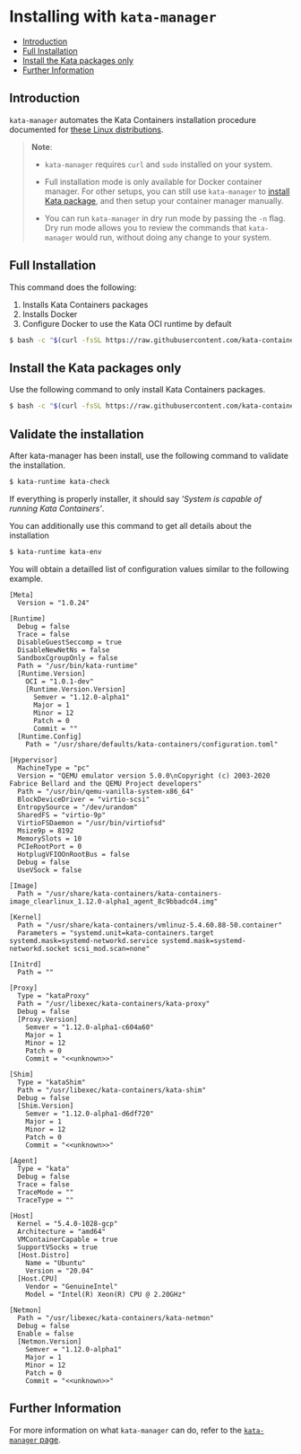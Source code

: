 # Installing with `kata-manager`

* [Introduction](#introduction)
* [Full Installation](#full-installation)
* [Install the Kata packages only](#install-the-kata-packages-only)
* [Further Information](#further-information)

## Introduction
`kata-manager` automates the Kata Containers installation procedure documented for [these Linux distributions](README.md#supported-distributions).

> **Note**:
> - `kata-manager` requires `curl` and `sudo` installed on your system.
>
> - Full installation mode is only available for Docker container manager. For other setups, you
> can still use `kata-manager` to [install Kata package](#install-the-kata-packages-only), and then setup your container manager manually.
>
> - You can run `kata-manager` in dry run mode by passing the `-n` flag. Dry run mode allows you to review the
> commands that `kata-manager` would run, without doing any change to your system.


## Full Installation
This command does the following:
1. Installs Kata Containers packages
2. Installs Docker
3. Configure Docker to use the Kata OCI runtime by default

```bash
$ bash -c "$(curl -fsSL https://raw.githubusercontent.com/kata-containers/tests/master/cmd/kata-manager/kata-manager.sh) install-docker-system"
```

<!--
You can ignore the content of this comment.
(test code run by test-install-docs.sh to validate code blocks this document)

```bash
$ bash -c "$(curl -fsSL https://raw.githubusercontent.com/kata-containers/tests/master/cmd/kata-manager/kata-manager.sh) remove-packages"
```
-->
## Install the Kata packages only
Use the following command to only install Kata Containers packages.

```bash
$ bash -c "$(curl -fsSL https://raw.githubusercontent.com/kata-containers/tests/master/cmd/kata-manager/kata-manager.sh) install-packages"
```

## Validate the installation
After kata-manager has been install, use the following command to validate the installation.

```bash
$ kata-runtime kata-check
```
If everything is properly installer, it should say *'System is capable of running Kata Containers'*.

You can additionally use this command to get all details about the installation

```bash
$ kata-runtime kata-env
```
You will obtain a detailled list of configuration values similar to the following example.

```
[Meta]
  Version = "1.0.24"

[Runtime]
  Debug = false
  Trace = false
  DisableGuestSeccomp = true
  DisableNewNetNs = false
  SandboxCgroupOnly = false
  Path = "/usr/bin/kata-runtime"
  [Runtime.Version]
    OCI = "1.0.1-dev"
    [Runtime.Version.Version]
      Semver = "1.12.0-alpha1"
      Major = 1
      Minor = 12
      Patch = 0
      Commit = ""
  [Runtime.Config]
    Path = "/usr/share/defaults/kata-containers/configuration.toml"

[Hypervisor]
  MachineType = "pc"
  Version = "QEMU emulator version 5.0.0\nCopyright (c) 2003-2020 Fabrice Bellard and the QEMU Project developers"
  Path = "/usr/bin/qemu-vanilla-system-x86_64"
  BlockDeviceDriver = "virtio-scsi"
  EntropySource = "/dev/urandom"
  SharedFS = "virtio-9p"
  VirtioFSDaemon = "/usr/bin/virtiofsd"
  Msize9p = 8192
  MemorySlots = 10
  PCIeRootPort = 0
  HotplugVFIOOnRootBus = false
  Debug = false
  UseVSock = false

[Image]
  Path = "/usr/share/kata-containers/kata-containers-image_clearlinux_1.12.0-alpha1_agent_8c9bbadcd4.img"

[Kernel]
  Path = "/usr/share/kata-containers/vmlinuz-5.4.60.88-50.container"
  Parameters = "systemd.unit=kata-containers.target systemd.mask=systemd-networkd.service systemd.mask=systemd-networkd.socket scsi_mod.scan=none"

[Initrd]
  Path = ""

[Proxy]
  Type = "kataProxy"
  Path = "/usr/libexec/kata-containers/kata-proxy"
  Debug = false
  [Proxy.Version]
    Semver = "1.12.0-alpha1-c604a60"
    Major = 1
    Minor = 12
    Patch = 0
    Commit = "<<unknown>>"

[Shim]
  Type = "kataShim"
  Path = "/usr/libexec/kata-containers/kata-shim"
  Debug = false
  [Shim.Version]
    Semver = "1.12.0-alpha1-d6df720"
    Major = 1
    Minor = 12
    Patch = 0
    Commit = "<<unknown>>"

[Agent]
  Type = "kata"
  Debug = false
  Trace = false
  TraceMode = ""
  TraceType = ""

[Host]
  Kernel = "5.4.0-1028-gcp"
  Architecture = "amd64"
  VMContainerCapable = true
  SupportVSocks = true
  [Host.Distro]
    Name = "Ubuntu"
    Version = "20.04"
  [Host.CPU]
    Vendor = "GenuineIntel"
    Model = "Intel(R) Xeon(R) CPU @ 2.20GHz"

[Netmon]
  Path = "/usr/libexec/kata-containers/kata-netmon"
  Debug = false
  Enable = false
  [Netmon.Version]
    Semver = "1.12.0-alpha1"
    Major = 1
    Minor = 12
    Patch = 0
    Commit = "<<unknown>>"
```

## Further Information
For more information on what `kata-manager` can do, refer to the [`kata-manager` page](https://github.com/kata-containers/tests/blob/master/cmd/kata-manager).

